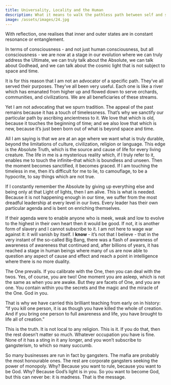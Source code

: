 ```yaml
---
title: Universality, Locality and the Human
description: What it means to walk the pathless path between self and soul, navigating from this self here to the timeless Now.
image: /assets/images/24.jpg
---
```


<div class="callout">
With reflection, one realises that inner and outer states are in constant resonance or entanglement.
</div>

In terms of consciousness - and not just human consciousness, but all consciousness - we are now at a stage in our evolution where we can truly address the Ultimate, we can truly talk about the Absolute, we can talk about Godhead, and we can talk about the cosmic light that is not subject to space and time.

It is for this reason that I am not an advocator of a specific path. They’ve all served their purposes. They’ve all been very useful. Each one is like a river which has emanated from higher up and flowed down to serve orchards, communities, and civilizations. We are all beneficiaries of these streams. 

Yet I am not advocating that we spurn tradition. The appeal of the past remains because it has a touch of timelessness. That’s why we sanctify our particular path by ascribing ancientness to it. We love that which is old, because it touches the beginning of time; and we also love that which is new, because it’s just been born out of what is beyond space and time.

All I am saying is that we are at an age where we want what is truly durable, beyond the limitations of culture, civilization, religion or language. This edge is the Absolute Truth, which is the source and cause of life for every living creature. The life in me is a mysterious reality which, if I truly refer to it, enables me to touch the infinite–that which is boundless and unseen. Then the moment becomes sanctified, it becomes graced. If I am touching the timeless in me, then it’s difficult for me to lie, to camouflage, to be a hypocrite, to say things which are not true.

If I constantly remember the Absolute by giving up everything else and being only at that Light of lights, then I am alive. This is what is needed. Because it is not happening enough in our time, we suffer from the most dreadful leadership at every level in our lives. Every leader has their own particular agenda and is bent on enriching themselves.

If their agenda were to enable anyone who is meek, weak and low to evolve to the highest in their own heart then it would be good. If not, it is another form of slavery and I cannot subscribe to it. I am not here to wage war against it: it will vanish by itself. I **know** - it’s not that I believe - that in the very instant of the so-called Big Bang, there was a flash of awareness of awareness of awareness that continued and, after billions of years, it has reached a stage in human beings where many of us are now able to question any aspect of cause and effect and reach a point in intelligence where there is no more duality.

The One prevails. If you calibrate with the One, then you can deal with the twos. Yes, of course, you are two! One moment you are asleep, which is not the same as when you are awake. But they are facets of One, and you are one. You contain within you the secrets and the magic and the miracle of the One. God in you. 

That is why we have carried this brilliant teaching from early on in history: “If you kill one person, it is as though you have killed the whole of creation. And if you bring one person to full awareness and life, you have brought to life all of creation.”

This is the truth. It is not local to any religion. This is it. If you do that, then the rest doesn’t matter so much. Whatever occupation you have is fine. None of it has a sting in it any longer, and you won’t subscribe to gangsterism, to which so many succumb. 

So many businesses are run in fact by gangsters. The mafia are probably the most honourable ones. The rest are corporate gangsters seeking the power of monopoly. Why? Because you want to rule, because you want to be God. Why? Because God’s light is in you. So you want to become God, but this can never be: it is madness. That is the message.

